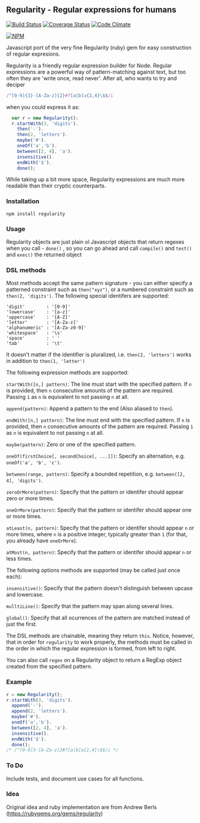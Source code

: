 ## Regularity - Regular expressions for humans
[![Build Status](https://travis-ci.org/angelsanz/regularity.svg?branch=master)](https://travis-ci.org/angelsanz/regularity)
[![Coverage Status](https://coveralls.io/repos/angelsanz/regularity/badge.svg?branch=master)](https://coveralls.io/r/angelsanz/regularity?branch=master)
[![Code Climate](https://codeclimate.com/github/angelsanz/regularity/badges/gpa.svg)](https://codeclimate.com/github/angelsanz/regularity)

[![NPM](https://nodei.co/npm/regularity.png?downloads=true&stars=true)](https://nodei.co/npm/regularity/)

Javascript port of the very fine Regularity (ruby) gem for easy construction of regular expresions.

Regularity is a friendly regular expression builder for Node. Regular expressions are a powerful way of pattern-matching against text, but too often they are 'write once, read never'. After all, who wants to try and deciper

```javascript
/^[0-9]{3}-[A-Za-z]{2}#?[a|b]a{2,4}\$$/i
```

when you could express it as:

```javascript
  var r = new Regularity();
  r.startWith(3, 'digits').
    then('-').
    then(2, 'letters').
    maybe('#').
    oneOf('a','b').
    between([2, 4], 'a').
    insensitive().
    endWith('$').
    done();
```

While taking up a bit more space, Regularity expressions are much more readable than their cryptic counterparts.

### Installation

```
npm install regularity
```

### Usage

Regularity objects are just plain ol Javascript objects that return regexes when you call - `done()` ,
  so you can go ahead and call `compile()` and `test()` and `exec()` the returned object

### DSL methods

Most methods accept the same pattern signature - you can either specify a patterned constraint such as `then("xyz")`,
or a numbered constraint such as `then(2, 'digits')`. The following special identifers are supported:

```
'digit'        : '[0-9]'
'lowercase'    : '[a-z]'
'uppercase'    : '[A-Z]'
'letter'       : '[A-Za-z]'
'alphanumeric' : '[A-Za-z0-9]'
'whitespace'   : '\s'
'space'        : ' '
'tab'          : '\t'
```

It doesn't matter if the identifier is pluralized, i.e. `then(2, 'letters')` works in addition to `then(1, 'letter')`


The following expression methods are supported:

`startWith([n,] pattern)`: The line must start with the specified pattern.
If `n` is provided, then `n` consecutive amounts of the pattern are required.
Passing `1` as `n` is equivalent to not passing `n` at all.

`append(pattern)`: Append a pattern to the end (Also aliased to `then`).

`endWith([n,] pattern)`: The line must end with the specified pattern.
If `n` is provided, then `n` consecutive amounts of the pattern are required.
Passing `1` as `n` is equivalent to not passing `n` at all.

`maybe(pattern)`: Zero or one of the specified pattern.

`oneOf(firstChoice[, secondChoice[, ...]])`: Specify an alternation, e.g. `oneOf('a', 'b', 'c')`.

`between(range, pattern)`: Specify a bounded repetition, e.g. `between([2, 4], 'digits')`.

`zeroOrMore(pattern)`: Specify that the pattern or identifer should appear zero or more times.

`oneOrMore(pattern)`: Specify that the pattern or identifer should appear one or more times.

`atLeast(n, pattern)`: Specify that the pattern or identifer should appear `n` or more times, where `n`
is a positive integer, typically greater than `1` (for that, you already have `oneOrMore`).

`atMost(n, pattern)`: Specify that the pattern or identifer should appear `n` or less times.


The following options methods are supported (may be called just once each):

`insensitive()`: Specify that the pattern doesn't distinguish between upcase and lowercase.

`mulltiLine()`: Specify that the pattern may span along several lines.

`global()`: Specify that all ocurrences of the pattern are matched instead of just the first.

The DSL methods are chainable, meaning they return `this`. Notice, however, that in order
for `regularity` to work properly, the methods must be called in the order in which the
regular expression is formed, from left to right.

You can also call `regex` on a Regularity object to
return a RegExp object created from the specified pattern.

### Example

```javascript
r = new Regularity();
r.startWith(3, 'digits').
  append('-').
  append(2, 'letters').
  maybe('#').
  oneOf('a','b').
  between([2, 4], 'a').
  insensitive().
  endWith('$').
  done();
/* /^[0-9]3-[A-Za-z]2#?[a|b]a{2,4}\$$/i */
```

### To Do

Include tests, and document use cases for all functions.

### Idea

Original idea and ruby implementation are from Andrew Berls (https://rubygems.org/gems/regularity)
